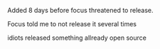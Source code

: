 Added 8 days before focus threatened to release. 

Focus told me to not release it several times 

idiots released something allready open source
